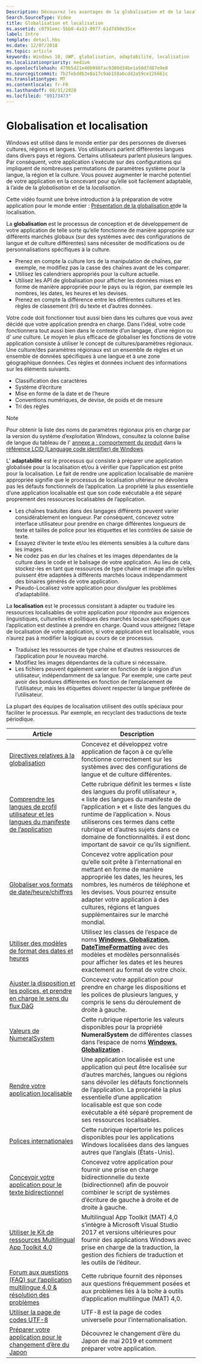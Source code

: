 ```yaml
---
Description: Découvrez les avantages de la globalisation et de la localisation de votre application, ainsi que la signification exacte de ces termes.
Search.SourceType: Video
title: Globalisation et localisation
ms.assetid: c0791eec-5bb8-4a13-8977-61d7d98e35ce
label: Intro
template: detail.hbs
ms.date: 12/07/2018
ms.topic: article
keywords: Windows 10, UWP, globalisation, adaptabilité, localisation
ms.localizationpriority: medium
ms.openlocfilehash: 479b5d21e40b998fac9380d34be1a50d7d87e9e0
ms.sourcegitcommit: 7b2febddb3e8a17c9ab158abcdd2a59ce126661c
ms.translationtype: MT
ms.contentlocale: fr-FR
ms.lasthandoff: 08/31/2020
ms.locfileid: "89173473"
---
```

# <a name="globalization-and-localization"></a>Globalisation et localisation

Windows est utilisé dans le monde entier par des personnes de diverses cultures, régions et langues. Vos utilisateurs parlent différentes langues dans divers pays et régions. Certains utilisateurs parlent plusieurs langues. Par conséquent, votre application s’exécute sur des configurations qui impliquent de nombreuses permutations de paramètres système pour la langue, la région et la culture. Vous pouvez augmenter le marché potentiel de votre application en la concevant pour qu’elle soit facilement adaptable, à l’aide de la *globalisation* et de la *localisation*.

Cette vidéo fournit une brève introduction à la préparation de votre application pour le monde entier : [Présentation de la globalisation et](https://channel9.msdn.com/Blogs/One-Dev-Minute/Introduction-to-globalization-and-localization)de la localisation.

La **globalisation** est le processus de conception et de développement de votre application de telle sorte qu’elle fonctionne de manière appropriée sur différents marchés globaux (sur des systèmes avec des configurations de langue et de culture différentes) sans nécessiter de modifications ou de personnalisations spécifiques à la culture.

- Prenez en compte la culture lors de la manipulation de chaînes, par exemple, ne modifiez pas la casse des chaînes avant de les comparer.
- Utilisez les calendriers appropriés pour la culture actuelle.
- Utilisez les API de globalisation pour afficher les données mises en forme de manière appropriée pour le pays ou la région, par exemple les nombres, les dates, les heures et les devises.
- Prenez en compte la différence entre les différentes cultures et les règles de classement (tri) du texte et d’autres données.

Votre code doit fonctionner tout aussi bien dans les cultures que vous avez décidé que votre application prendra en charge. Dans l’idéal, votre code fonctionnera tout aussi bien dans le contexte d’un langage, d’une région ou d' *une* culture. Le moyen le plus efficace de globaliser les fonctions de votre application consiste à utiliser le concept de cultures/paramètres régionaux. Une culture/des paramètres régionaux est un ensemble de règles et un ensemble de données spécifiques à une langue et à une zone géographique données. Ces règles et données incluent des informations sur les éléments suivants.

- Classification des caractères
- Système d’écriture
- Mise en forme de la date et de l’heure
- Conventions numériques, de devise, de poids et de mesure
- Tri des règles

>[!NOTE]
> Pour obtenir la liste des noms de paramètres régionaux pris en charge par la version du système d’exploitation Windows, consultez la colonne balise de langue du tableau de l' [annexe a : comportement du produit](/openspecs/windows_protocols/ms-lcid/a9eac961-e77d-41a6-90a5-ce1a8b0cdb9c) dans la [référence LCID (Language code identifier) de Windows](/openspecs/windows_protocols/ms-lcid/70feba9f-294e-491e-b6eb-56532684c37f).

L' **adaptabilité** est le processus qui consiste à préparer une application globalisée pour la localisation et/ou à vérifier que l’application est prête pour la localisation. Le fait de rendre une application localisable de manière appropriée signifie que le processus de localisation ultérieur ne dévoilera pas les défauts fonctionnels de l’application. La propriété la plus essentielle d’une application localisable est que son code exécutable a été séparé proprement des ressources localisables de l’application.

- Les chaînes traduites dans des langages différents peuvent varier considérablement en longueur. Par conséquent, concevez votre interface utilisateur pour prendre en charge différentes longueurs de texte et tailles de police pour les étiquettes et les contrôles de saisie de texte.
- Essayez d’éviter le texte et/ou les éléments sensibles à la culture dans les images.
- Ne codez pas en dur les chaînes et les images dépendantes de la culture dans le code et le balisage de votre application. Au lieu de cela, stockez-les en tant que ressources de type chaîne et image afin qu’elles puissent être adaptées à différents marchés locaux indépendamment des binaires générés de votre application.
- Pseudo-Localisez votre application pour divulguer les problèmes d’adaptabilité.

La **localisation** est le processus consistant à adapter ou traduire les ressources localisables de votre application pour répondre aux exigences linguistiques, culturelles et politiques des marchés locaux spécifiques que l’application est destinée à prendre en charge. Quand vous atteignez l’étape de localisation de votre application, si votre application est localisable, vous n’aurez pas à modifier la logique au cours de ce processus.

- Traduisez les ressources de type chaîne et d’autres ressources de l’application pour le nouveau marché.
- Modifiez les images dépendantes de la culture si nécessaire.
- Les fichiers peuvent également varier en fonction de la région d’un utilisateur, indépendamment de sa langue. Par exemple, une carte peut avoir des bordures différentes en fonction de l’emplacement de l’utilisateur, mais les étiquettes doivent respecter la langue préférée de l’utilisateur.

La plupart des équipes de localisation utilisent des outils spéciaux pour faciliter le processus. Par exemple, en recyclant des traductions de texte périodique.

| Article | Description |
|---------|-------------|
| [Directives relatives à la globalisation](guidelines-and-checklist-for-globalizing-your-app.md) | Concevez et développez votre application de façon à ce qu’elle fonctionne correctement sur les systèmes avec des configurations de langue et de culture différentes. |
| [Comprendre les langues de profil utilisateur et les langues du manifeste de l’application](manage-language-and-region.md) | Cette rubrique définit les termes « liste des langues du profil utilisateur », « liste des langues du manifeste de l’application » et « liste des langues du runtime de l’application ». Nous utiliserons ces termes dans cette rubrique et d’autres sujets dans ce domaine de fonctionnalités. il est donc important de savoir ce qu’ils signifient. |
| [Globaliser vos formats de date/heure/chiffres](use-global-ready-formats.md) | Concevez votre application pour qu’elle soit prête à l’international en mettant en forme de manière appropriée les dates, les heures, les nombres, les numéros de téléphone et les devises. Vous pourrez ensuite adapter votre application à des cultures, régions et langues supplémentaires sur le marché mondial. |
| [Utiliser des modèles de format des dates et heures](use-patterns-to-format-dates-and-times.md) | Utilisez les classes de l’espace de noms [**Windows. Globalization. DateTimeFormatting**](/uwp/api/windows.globalization.datetimeformatting?branch=live) avec des modèles et modèles personnalisés pour afficher les dates et les heures exactement au format de votre choix. |
| [Ajuster la disposition et les polices, et prendre en charge le sens du flux DàG](adjust-layout-and-fonts--and-support-rtl.md) | Concevez votre application pour prendre en charge les dispositions et les polices de plusieurs langues, y compris le sens du déroulement de droite à gauche. |
| [Valeurs de NumeralSystem](glob-numeralsystem-values.md) | Cette rubrique répertorie les valeurs disponibles pour la propriété **NumeralSystem** de différentes classes dans l’espace de noms [**Windows. Globalization**](/uwp/api/windows.globalization?branch=live) . |
| [Rendre votre application localisable](prepare-your-app-for-localization.md) | Une application localisée est une application qui peut être localisée sur d’autres marchés, langues ou régions sans dévoiler les défauts fonctionnels de l’application. La propriété la plus essentielle d’une application localisable est que son code exécutable a été séparé proprement de ses ressources localisables. |
| [Polices internationales](loc-international-fonts.md) | Cette rubrique répertorie les polices disponibles pour les applications Windows localisées dans des langues autres que l’anglais (États-Unis). |
| [Concevoir votre application pour le texte bidirectionnel](design-for-bidi-text.md) | Concevez votre application pour fournir une prise en charge bidirectionnelle du texte (bidirectionnel) afin de pouvoir combiner le script de systèmes d’écriture de gauche à droite et de droite à gauche. |
| [Utiliser le Kit de ressources Multilingual App Toolkit 4.0](use-mat.md) | Multilingual App Toolkit (MAT) 4,0 s’intègre à Microsoft Visual Studio 2017 et versions ultérieures pour fournir des applications Windows avec prise en charge de la traduction, la gestion des fichiers de traduction et les outils de l’éditeur. |
| [Forum aux questions (FAQ) sur l’application multilingue 4,0 & résolution des problèmes](mat-faq-troubleshooting.md) | Cette rubrique fournit des réponses aux questions fréquemment posées et aux problèmes liés à la boîte à outils d’application multilingue (MAT) 4,0. |
| [Utiliser la page de codes UTF-8](use-utf8-code-page.md) | UTF-8 est la page de codes universelle pour l’internationalisation. |
| [Préparer votre application pour le changement d’ère du Japon](japanese-era-change.md) | Découvrez le changement d’ère du Japon de mai 2019 et comment préparer votre application. |